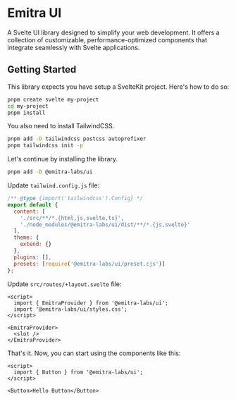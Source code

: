 # Emitra UI

A Svelte UI library designed to simplify your web development. It offers a collection of customizable, performance-optimized components that integrate seamlessly with Svelte applications.

## Getting Started

This library expects you have setup a SvelteKit project. Here's how to do so:

```bash
pnpm create svelte my-project
cd my-project
pnpm install
```

You also need to install TailwindCSS.

```bash
pnpm add -D tailwindcss postcss autoprefixer
pnpm tailwindcss init -p
```

Let's continue by installing the library.

```bash
pnpm add -D @emitra-labs/ui
```

Update `tailwind.config.js` file:

```javascript
/** @type {import('tailwindcss').Config} */
export default {
  content: [
    './src/**/*.{html,js,svelte,ts}',
    './node_modules/@emitra-labs/ui/dist/**/*.{js,svelte}'
  ],
  theme: {
    extend: {}
  },
  plugins: [],
  presets: [require('@emitra-labs/ui/preset.cjs')]
};
```

Update `src/routes/+layout.svelte` file:

```svelte
<script>
  import { EmitraProvider } from '@emitra-labs/ui';
  import '@emitra-labs/ui/styles.css';
</script>

<EmitraProvider>
  <slot />
</EmitraProvider>
```

That's it. Now, you can start using the components like this:

```svelte
<script>
  import { Button } from '@emitra-labs/ui';
</script>

<Button>Hello Button</Button>
```
